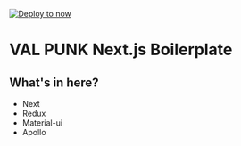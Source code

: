 [![Deploy to now](https://deploy.now.sh/static/button.svg)](https://deploy.now.sh/?repo=https://github.com/zeit/next.js/tree/master/examples/with-apollo-auth)
# VAL PUNK Next.js Boilerplate

## What's in here?

* Next
* Redux
* Material-ui
* Apollo